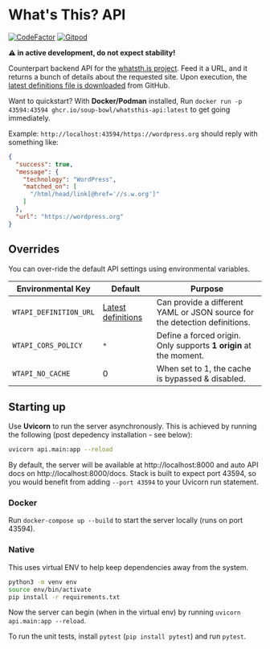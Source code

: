 # What's This? API

[![CodeFactor](https://www.codefactor.io/repository/github/soup-bowl/api.whatsth.is/badge)](https://www.codefactor.io/repository/github/soup-bowl/api.whatsth.is)
[![Gitpod](https://img.shields.io/badge/open%20in-Gitpod-orange?logo=gitpod&logoColor=white)](https://gitpod.io/#https://github.com/soup-bowl/whatsth.is)

**:warning: in active development, do not expect stability!**

Counterpart backend API for the [whatsth.is project][fnt]. Feed it a URL, and it returns a bunch of details about the requested site. Upon execution, the [latest definitions file is downloaded][def] from GitHub.

Want to quickstart? With **Docker/Podman** installed, Run `docker run -p 43594:43594 ghcr.io/soup-bowl/whatsthis-api:latest` to get going immediately.

Example: `http://localhost:43594/https://wordpress.org` should reply with something like:

```json
{
  "success": true,
  "message": {
    "technology": "WordPress",
    "matched_on": [
      "/html/head/link[@href='//s.w.org']"
    ]
  },
  "url": "https://wordpress.org"
}
```

## Overrides

You can over-ride the default API settings using environmental variables.

Environmental Key      | Default                   | Purpose
-----------------------|---------------------------|--------
`WTAPI_DEFINITION_URL` | [Latest definitions][def] | Can provide a different YAML or JSON source for the detection definitions.
`WTAPI_CORS_POLICY`    | `*`                       | Define a forced origin. Only supports **1 origin** at the moment.
`WTAPI_NO_CACHE`       | 0                         | When set to 1, the cache is bypassed & disabled.

## Starting up

Use **Uvicorn** to run the server asynchronously. This is achieved by running the following (post depedency installation - see below):

```bash
uvicorn api.main:app --reload
```

By default, the server will be available at http://localhost:8000 and auto API docs on http://localhost:8000/docs. Stack is built to expect port 43594, so you would benefit from adding `--port 43594` to your Uvicorn run statement.

### Docker

Run `docker-compose up --build` to start the server locally (runs on port 43594).

### Native

This uses virtual ENV to help keep dependencies away from the system.

```bash
python3 -m venv env
source env/bin/activate
pip install -r requirements.txt
```

Now the server can begin (when in the virtual env) by running `uvicorn api.main:app --reload`.

To run the unit tests, install `pytest` (`pip install pytest`) and run `pytest`.

[fnt]: https://github.com/soup-bowl/whatsth.is
[def]: https://gist.github.com/soup-bowl/ca302eb775278a581cd4e7e2ea4122a1#file-definitions-yml

